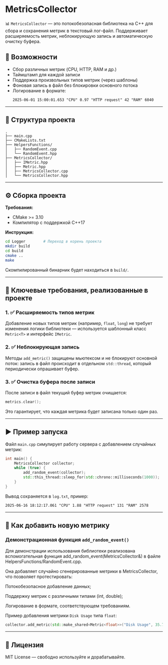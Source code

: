 
# MetricsCollector

📊 `MetricsCollector` — это потокобезопасная библиотека на C++ для сбора и сохранения метрик в текстовый лог-файл. Поддерживает расширяемость метрик, неблокирующую запись и автоматическую очистку буфера.

## 🚀 Возможности

- Сбор различных метрик (CPU, HTTP, RAM и др.)
- Таймштамп для каждой записи
- Поддержка произвольных типов метрик (через шаблоны)
- Фоновая запись в файл без блокировки основного потока
- Логирование в формате:  
  ```
  2025-06-01 15:00:01.653 "CPU" 0.97 "HTTP request" 42 "RAM" 6040
  ```

---

## 📁 Структура проекта

```
.
├── main.cpp
├── CMakeLists.txt
├── HelpersFunctions/
│   ├── RandomEvent.cpp
│   └── RandomEvent.hpp
├── MetricsCollector/
│   ├── IMetric.hpp
│   ├── Metric.hpp
│   ├── MetricsCollector.cpp
│   └── MetricsCollector.hpp
```

---

## ⚙️ Сборка проекта

**Требования:**

- CMake >= 3.10
- Компилятор с поддержкой C++17

**Инструкция:**

```bash
cd Logger        # Переход в корень проекта
mkdir build
cd build
cmake ..
make
```

Скомпилированный бинарник будет находиться в `build/`.

---

## 📌 Ключевые требования, реализованные в проекте

### 1. ✅ Расширяемость типов метрик
Добавление новых типов метрик (например, `float`, `long`) не требует изменения логики библиотеки — используется шаблонный класс `Metric<T>` и интерфейс `IMetric`.

### 2. ✅ Неблокирующая запись
Методы `add_metric()` защищены мьютексом и не блокируют основной поток: запись в файл происходит в отдельном `std::thread`, который периодически опрашивает буфер.

### 3. ✅ Очистка буфера после записи
После записи в файл текущий буфер метрик очищается:
```cpp
metrics.clear();
```
Это гарантирует, что каждая метрика будет записана только один раз.

---

## ▶️ Пример запуска

Файл `main.cpp` симулирует работу сервера с добавлением случайных метрик:
```cpp
int main() {
    MetricsCollector collector;
    while (true) {
        add_random_event(collector);
        std::this_thread::sleep_for(std::chrono::milliseconds(1000));
    }
}
```

Вывод сохраняется в `log.txt`, пример:
```
2025-06-16 18:12:17.061 "CPU" 1.88 "HTTP request" 131 "RAM" 2578
```

---

## 🧩 Как добавить новую метрику

### Демонстрационная функция `add_random_event()`

Для демонстрации использования библиотеки реализована вспомогательная функция add_random_event(MetricsCollector&) в файле HelpersFunctions/RandomEvent.cpp.

Она добавляет случайно сгенерированные метрики в MetricsCollector, что позволяет протестировать:

Потокобезопасное добавление данных;

Поддержку метрик с различными типами (int, double);

Логирование в формате, соответствующем требованиям.

Пример добавления метрики `Disk Usage` типа `float`:
```cpp
collector.add_metric(std::make_shared<Metric<float>>("Disk Usage", 35.7f));
```

---
## 📄 Лицензия

MIT License — свободно используйте и дорабатывайте.
